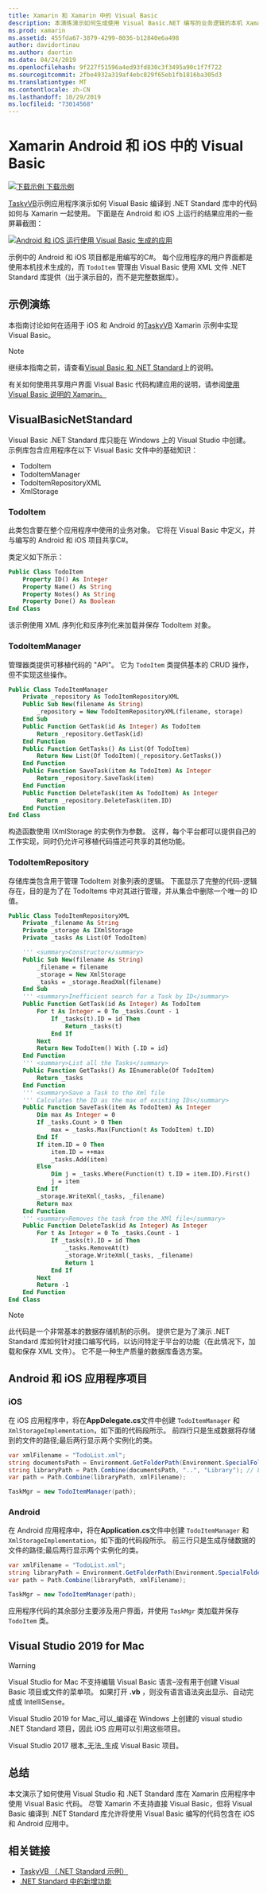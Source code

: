 ```yaml
---
title: Xamarin 和 Xamarin 中的 Visual Basic
description: 本演练演示如何生成使用 Visual Basic.NET 编写的业务逻辑的本机 Xamarin 和 Xamarin Android 应用。
ms.prod: xamarin
ms.assetid: 455fda67-3879-4299-8036-b12840e6a498
author: davidortinau
ms.author: daortin
ms.date: 04/24/2019
ms.openlocfilehash: 9f227f51596a4ed93fd830c3f3495a90c1f7f722
ms.sourcegitcommit: 2fbe4932a319af4ebc829f65eb1fb1816ba305d3
ms.translationtype: MT
ms.contentlocale: zh-CN
ms.lasthandoff: 10/29/2019
ms.locfileid: "73014568"
---
```

# <a name="visual-basic-in-xamarin-android-and-ios"></a>Xamarin Android 和 iOS 中的 Visual Basic

[![下载示例](~/media/shared/download.png) 下载示例](https://docs.microsoft.com/samples/xamarin/mobile-samples/visualbasic-taskyvb/)

[TaskyVB](https://docs.microsoft.com/samples/xamarin/mobile-samples/visualbasic-taskyvb/)示例应用程序演示如何 Visual Basic 编译到 .NET Standard 库中的代码如何与 Xamarin 一起使用。 下面是在 Android 和 iOS 上运行的结果应用的一些屏幕截图：

 [![Android 和 iOS 运行使用 Visual Basic 生成的应用](native-apps-images/simulators-sml.png)](native-apps-images/simulators.png#lightbox)

示例中的 Android 和 iOS 项目都是用编写的C#。 每个应用程序的用户界面都是使用本机技术生成的，而 `TodoItem` 管理由 Visual Basic 使用 XML 文件 .NET Standard 库提供（出于演示目的，而不是完整数据库）。

## <a name="sample-walkthrough"></a>示例演练

本指南讨论如何在适用于 iOS 和 Android 的[TaskyVB](https://github.com/xamarin/mobile-samples/tree/master/VisualBasic/TaskyVB) Xamarin 示例中实现 Visual Basic。

> [!NOTE]
> 继续本指南之前，请查看[Visual Basic 和 .NET Standard](index.md)上的说明。
>
> 有关如何使用共享用户界面 Visual Basic 代码构建应用的说明，请参阅[使用 Visual Basic 说明的 Xamarin。](xamarin-forms.md)

## <a name="visualbasicnetstandard"></a>VisualBasicNetStandard

Visual Basic .NET Standard 库只能在 Windows 上的 Visual Studio 中创建。
示例库包含应用程序在以下 Visual Basic 文件中的基础知识：

- TodoItem
- TodoItemManager
- TodoItemRepositoryXML
- XmlStorage

### <a name="todoitemvb"></a>TodoItem

此类包含要在整个应用程序中使用的业务对象。 它将在 Visual Basic 中定义，并与编写的 Android 和 iOS 项目共享C#。

类定义如下所示：

```vb
Public Class TodoItem
    Property ID() As Integer
    Property Name() As String
    Property Notes() As String
    Property Done() As Boolean
End Class
```

该示例使用 XML 序列化和反序列化来加载并保存 TodoItem 对象。

### <a name="todoitemmanagervb"></a>TodoItemManager

管理器类提供可移植代码的 "API"。 它为 `TodoItem` 类提供基本的 CRUD 操作，但不实现这些操作。

```vb
Public Class TodoItemManager
    Private _repository As TodoItemRepositoryXML
    Public Sub New(filename As String)
        _repository = New TodoItemRepositoryXML(filename, storage)
    End Sub
    Public Function GetTask(id As Integer) As TodoItem
        Return _repository.GetTask(id)
    End Function
    Public Function GetTasks() As List(Of TodoItem)
        Return New List(Of TodoItem)(_repository.GetTasks())
    End Function
    Public Function SaveTask(item As TodoItem) As Integer
        Return _repository.SaveTask(item)
    End Function
    Public Function DeleteTask(item As TodoItem) As Integer
        Return _repository.DeleteTask(item.ID)
    End Function
End Class
```

构造函数使用 IXmlStorage 的实例作为参数。 这样，每个平台都可以提供自己的工作实现，同时仍允许可移植代码描述可共享的其他功能。

### <a name="todoitemrepositoryvb"></a>TodoItemRepository

存储库类包含用于管理 TodoItem 对象列表的逻辑。 下面显示了完整的代码-逻辑存在，目的是为了在 TodoItems 中对其进行管理，并从集合中删除一个唯一的 ID 值。

```vb
Public Class TodoItemRepositoryXML
    Private _filename As String
    Private _storage As IXmlStorage
    Private _tasks As List(Of TodoItem)

    ''' <summary>Constructor</summary>
    Public Sub New(filename As String)
        _filename = filename
        _storage = New XmlStorage
        _tasks = _storage.ReadXml(filename)
    End Sub
    ''' <summary>Inefficient search for a Task by ID</summary>
    Public Function GetTask(id As Integer) As TodoItem
        For t As Integer = 0 To _tasks.Count - 1
            If _tasks(t).ID = id Then
                Return _tasks(t)
            End If
        Next
        Return New TodoItem() With {.ID = id}
    End Function
    ''' <summary>List all the Tasks</summary>
    Public Function GetTasks() As IEnumerable(Of TodoItem)
        Return _tasks
    End Function
    ''' <summary>Save a Task to the Xml file
    ''' Calculates the ID as the max of existing IDs</summary>
    Public Function SaveTask(item As TodoItem) As Integer
        Dim max As Integer = 0
        If _tasks.Count > 0 Then
            max = _tasks.Max(Function(t As TodoItem) t.ID)
        End If
        If item.ID = 0 Then
            item.ID = ++max
            _tasks.Add(item)
        Else
            Dim j = _tasks.Where(Function(t) t.ID = item.ID).First()
            j = item
        End If
        _storage.WriteXml(_tasks, _filename)
        Return max
    End Function
    ''' <summary>Removes the task from the XMl file</summary>
    Public Function DeleteTask(id As Integer) As Integer
        For t As Integer = 0 To _tasks.Count - 1
            If _tasks(t).ID = id Then
                _tasks.RemoveAt(t)
                _storage.WriteXml(_tasks, _filename)
                Return 1
            End If
        Next
        Return -1
    End Function
End Class
```

> [!NOTE]
> 此代码是一个非常基本的数据存储机制的示例。
> 提供它是为了演示 .NET Standard 库如何针对接口编写代码，以访问特定于平台的功能（在此情况下，加载和保存 XML 文件）。 它不是一种生产质量的数据库备选方案。

## <a name="android-and-ios-application-projects"></a>Android 和 iOS 应用程序项目

### <a name="ios"></a>iOS

在 iOS 应用程序中，将在**AppDelegate.cs**文件中创建 `TodoItemManager` 和 `XmlStorageImplementation`，如下面的代码段所示。 前四行只是生成数据将存储到的文件的路径;最后两行显示两个实例化的类。

```csharp
var xmlFilename = "TodoList.xml";
string documentsPath = Environment.GetFolderPath(Environment.SpecialFolder.Personal); // Documents folder
string libraryPath = Path.Combine(documentsPath, "..", "Library"); // Library folder
var path = Path.Combine(libraryPath, xmlFilename);

TaskMgr = new TodoItemManager(path);
```

### <a name="android"></a>Android

在 Android 应用程序中，将在**Application.cs**文件中创建 `TodoItemManager` 和 `XmlStorageImplementation`，如下面的代码段所示。 前三行只是生成存储数据的文件的路径;最后两行显示两个实例化的类。

```csharp
var xmlFilename = "TodoList.xml";
string libraryPath = Environment.GetFolderPath(Environment.SpecialFolder.Personal);
var path = Path.Combine(libraryPath, xmlFilename);

TaskMgr = new TodoItemManager(path);
```

应用程序代码的其余部分主要涉及用户界面，并使用 `TaskMgr` 类加载并保存 `TodoItem` 类。

## <a name="visual-studio-2019-for-mac"></a>Visual Studio 2019 for Mac

> [!WARNING]
> Visual Studio for Mac 不支持编辑 Visual Basic 语言–没有用于创建 Visual Basic 项目或文件的菜单项。 如果打开 **.vb** ，则没有语言语法突出显示、自动完成或 IntelliSense。

Visual Studio 2019 for Mac_可以_编译在 Windows 上创建的 visual studio .NET Standard 项目，因此 iOS 应用可以引用这些项目。

Visual Studio 2017 根本_无法_生成 Visual Basic 项目。

## <a name="summary"></a>总结

本文演示了如何使用 Visual Studio 和 .NET Standard 库在 Xamarin 应用程序中使用 Visual Basic 代码。 尽管 Xamarin 不支持直接 Visual Basic，但将 Visual Basic 编译到 .NET Standard 库允许将使用 Visual Basic 编写的代码包含在 iOS 和 Android 应用中。

## <a name="related-links"></a>相关链接

- [TaskyVB （.NET Standard 示例）](https://github.com/xamarin/mobile-samples/tree/master/VisualBasic/TaskyVB)
- [.NET Standard 中的新增功能](https://docs.microsoft.com/dotnet/standard/whats-new/whats-new-in-dotnet-standard?tabs=csharp)
